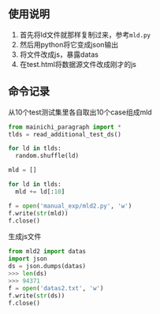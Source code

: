 ## 使用说明

1. 首先将ld文件就那样复制过来，参考`mld.py`
2. 然后用python将它变成json输出
3. 将文件改成js，暴露datas
4. 在test.html将数据源文件改成刚才的js

## 命令记录

从10个test测试集里各自取出10个case组成mld

```py
from mainichi_paragraph import *
tlds = read_additional_test_ds()

for ld in tlds:
  random.shuffle(ld)

mld = []

for ld in tlds:
  mld += ld[:10]

f = open('manual_exp/mld2.py', 'w')
f.write(str(mld))
f.close()
```

生成js文件

```py
from mld2 import datas
import json
ds = json.dumps(datas)
>>> len(ds)
>>> 94371
f = open('datas2.txt', 'w')
f.write(str(ds))
f.close()
```
